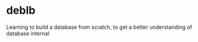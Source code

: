 # deblb
Learning to build a database from scratch, to get a better understanding of database internal
